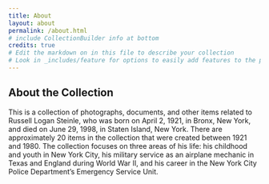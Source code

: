 ```yaml
---
title: About
layout: about
permalink: /about.html
# include CollectionBuilder info at bottom
credits: true
# Edit the markdown on in this file to describe your collection
# Look in _includes/feature for options to easily add features to the page
---
```

## About the Collection

This is a collection of photographs, documents, and other items related to Russell Logan Steinle, who was born on April 2, 1921, in Bronx, New York, and died on June 29, 1998, in Staten Island, New York. There are approximately 20 items in the collection that were created between 1921 and 1980. The collection focuses on three areas of his life: his childhood and youth in New York City, his military service as an airplane mechanic in Texas and England during World War II, and his career in the New York City Police Department’s Emergency Service Unit.
